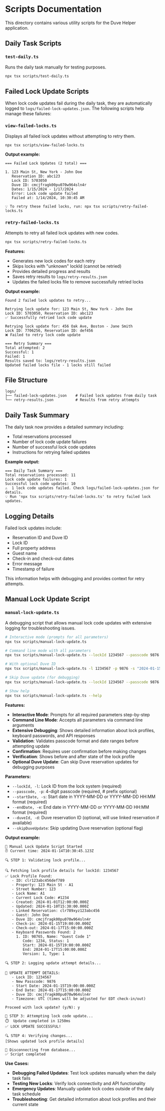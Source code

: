 # Scripts Documentation

This directory contains various utility scripts for the Duve Helper application.

## Daily Task Scripts

### `test-daily.ts`
Runs the daily task manually for testing purposes.
```bash
npx tsx scripts/test-daily.ts
```

## Failed Lock Update Scripts

When lock code updates fail during the daily task, they are automatically logged to `logs/failed-lock-updates.json`. The following scripts help manage these failures:

### `view-failed-locks.ts`
Displays all failed lock updates without attempting to retry them.
```bash
npx tsx scripts/view-failed-locks.ts
```

**Output example:**
```
=== Failed Lock Updates (2 total) ===

1. 123 Main St, New York - John Doe
   Reservation ID: abc123
   Lock ID: 5703050
   Duve ID: cmcjfragk00pu070w964sln4r
   Dates: 1/15/2024 - 1/17/2024
   Error: Lock code update failed
   Failed at: 1/14/2024, 10:30:45 AM

💡 To retry these failed locks, run: npx tsx scripts/retry-failed-locks.ts
```

### `retry-failed-locks.ts`
Attempts to retry all failed lock updates with new codes.
```bash
npx tsx scripts/retry-failed-locks.ts
```

**Features:**
- Generates new lock codes for each retry
- Skips locks with "unknown" lockId (cannot be retried)
- Provides detailed progress and results
- Saves retry results to `logs/retry-results.json`
- Updates the failed locks file to remove successfully retried locks

**Output example:**
```
Found 2 failed lock updates to retry...

Retrying lock update for: 123 Main St, New York - John Doe
Lock ID: 5703050, Reservation ID: abc123
✅ Successfully retried lock code update

Retrying lock update for: 456 Oak Ave, Boston - Jane Smith
Lock ID: 7706256, Reservation ID: def456
❌ Failed to retry lock code update

=== Retry Summary ===
Total attempted: 2
Successful: 1
Failed: 1
Results saved to: logs/retry-results.json
Updated failed locks file - 1 locks still failed
```

## File Structure

```
logs/
├── failed-lock-updates.json    # Failed lock updates from daily task
└── retry-results.json          # Results from retry attempts
```

## Daily Task Summary

The daily task now provides a detailed summary including:
- Total reservations processed
- Number of lock code update failures
- Number of successful lock code updates
- Instructions for retrying failed updates

**Example output:**
```
=== Daily Task Summary ===
Total reservations processed: 11
Lock code update failures: 1
Successful lock code updates: 10
⚠️  1 lock code updates failed. Check logs/failed-lock-updates.json for details.
💡 Run 'npx tsx scripts/retry-failed-locks.ts' to retry failed lock updates.
```

## Logging Details

Failed lock updates include:
- Reservation ID and Duve ID
- Lock ID
- Full property address
- Guest name
- Check-in and check-out dates
- Error message
- Timestamp of failure

This information helps with debugging and provides context for retry attempts.

## Manual Lock Update Script

### `manual-lock-update.ts`
A debugging script that allows manual lock code updates with extensive logging for troubleshooting issues.

```bash
# Interactive mode (prompts for all parameters)
npx tsx scripts/manual-lock-update.ts

# Command line mode with all parameters
npx tsx scripts/manual-lock-update.ts --lockId 1234567 --passcode 9876 --startDate 2024-01-15 --endDate 2024-01-17

# With optional Duve ID
npx tsx scripts/manual-lock-update.ts -l 1234567 -p 9876 -s "2024-01-15 15:00" -e "2024-01-17 11:00" -d cmcjfragk00pu070w964sln4r

# Skip Duve update (for debugging)
npx tsx scripts/manual-lock-update.ts --lockId 1234567 --passcode 9876 --startDate 2024-01-15 --endDate 2024-01-17 --skipDuveUpdate

# Show help
npx tsx scripts/manual-lock-update.ts --help
```

**Features:**
- **Interactive Mode**: Prompts for all required parameters step-by-step
- **Command Line Mode**: Accepts all parameters via command line arguments
- **Extensive Debugging**: Shows detailed information about lock profiles, keyboard passwords, and API responses
- **Validation**: Validates passcode format and date ranges before attempting update
- **Confirmation**: Requires user confirmation before making changes
- **Verification**: Shows before and after state of the lock profile
- **Optional Duve Update**: Can skip Duve reservation updates for debugging purposes

**Parameters:**
- `--lockId, -l`: Lock ID from the lock system (required)
- `--passcode, -p`: 4-digit passcode (required, # prefix optional)
- `--startDate, -s`: Start date in YYYY-MM-DD or YYYY-MM-DD HH:MM format (required)
- `--endDate, -e`: End date in YYYY-MM-DD or YYYY-MM-DD HH:MM format (required)
- `--duveId, -d`: Duve reservation ID (optional, will use linked reservation if available)
- `--skipDuveUpdate`: Skip updating Duve reservation (optional flag)

**Output example:**
```
🔧 Manual Lock Update Script Started
⏰ Current time: 2024-01-14T10:30:45.123Z

🔍 STEP 1: Validating lock profile...

🔍 Fetching lock profile details for lockId: 1234567
✅ Lock Profile Found:
   - ID: clr123abc456def789
   - Property: 123 Main St - A1
   - Street Number: 123
   - Lock Name: A1
   - Current Lock Code: #1234
   - Created: 2024-01-01T12:00:00.000Z
   - Updated: 2024-01-10T15:30:00.000Z
   - Linked Reservation: clr789xyz123abc456
   - Guest: John Doe
   - Duve ID: cmcjfragk00pu070w964sln4r
   - Check-in: 2024-01-15T19:00:00.000Z
   - Check-out: 2024-01-17T15:00:00.000Z
   - Keyboard Passwords Found: 2
     1. ID: 98765, Name: "Guest Code 1"
        Code: 1234, Status: 1
        Start: 2024-01-15T19:00:00.000Z
        End: 2024-01-17T15:00:00.000Z
        Version: 1, Type: 1

🔍 STEP 2: Logging update attempt details...

📝 UPDATE ATTEMPT DETAILS:
   - Lock ID: 1234567
   - New Passcode: 9876
   - Start Date: 2024-01-15T19:00:00.000Z
   - End Date: 2024-01-17T15:00:00.000Z
   - Duve ID: cmcjfragk00pu070w964sln4r
   - Timezone: UTC (times will be adjusted for EDT check-in/out)

Proceed with lock update? (y/N): y

🚀 STEP 3: Attempting lock code update...
⏱️  Update completed in 1250ms
✅ LOCK UPDATE SUCCESSFUL!

🔍 STEP 4: Verifying changes...
[Shows updated lock profile details]

🔌 Disconnecting from database...
✅ Script completed
```

**Use Cases:**
- **Debugging Failed Updates**: Test lock updates manually when the daily task fails
- **Testing New Locks**: Verify lock connectivity and API functionality
- **Emergency Updates**: Manually update lock codes outside of the daily task schedule
- **Troubleshooting**: Get detailed information about lock profiles and their current state 